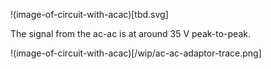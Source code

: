  
!(image-of-circuit-with-acac)[tbd.svg]

The signal from the ac-ac is at around 35 V peak-to-peak.
 
!(image-of-circuit-with-acac)[/wip/ac-ac-adaptor-trace.png]
